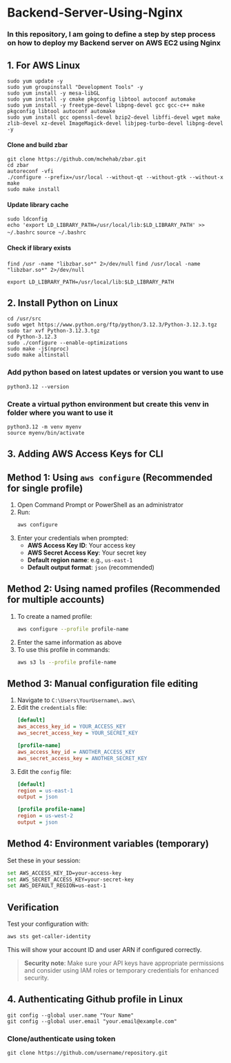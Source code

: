 # Backend-Server-Using-Nginx

### In this repository, I am going to define a step by step process on how to deploy my Backend server on AWS EC2 using Nginx

## 1. For AWS Linux

`sudo yum update -y` <br/>
`sudo yum groupinstall "Development Tools" -y`<br/>
`sudo yum install -y mesa-libGL` <br/>
`sudo yum install -y cmake pkgconfig libtool autoconf automake` <br/>
`sudo yum install -y freetype-devel libpng-devel gcc gcc-c++ make pkgconfig libtool autoconf automake` <br/>
`sudo yum install gcc openssl-devel bzip2-devel libffi-devel wget make zlib-devel xz-devel ImageMagick-devel libjpeg-turbo-devel libpng-devel -y`<br/>

#### Clone and build zbar
`git clone https://github.com/mchehab/zbar.git`<br/>
`cd zbar`<br/>
`autoreconf -vfi`<br/>
`./configure --prefix=/usr/local --without-qt --without-gtk --without-x`<br/>
`make`<br/>
`sudo make install`<br/>

#### Update library cache
`sudo ldconfig`<br/>
`echo 'export LD_LIBRARY_PATH=/usr/local/lib:$LD_LIBRARY_PATH' >> ~/.bashrc`
`source ~/.bashrc`


#### Check if library exists

`find /usr -name "libzbar.so*" 2>/dev/null`
`find /usr/local -name "libzbar.so*" 2>/dev/null`

`export LD_LIBRARY_PATH=/usr/local/lib:$LD_LIBRARY_PATH`


## 2. Install Python on Linux

`cd /usr/src`<br/>
`sudo wget https://www.python.org/ftp/python/3.12.3/Python-3.12.3.tgz`<br/>
`sudo tar xvf Python-3.12.3.tgz`<br/>
`cd Python-3.12.3`<br/>
`sudo ./configure --enable-optimizations`<br/>
`sudo make -j$(nproc)`<br/>
`sudo make altinstall`<br/>

### Add python based on latest updates or version you want to use

`python3.12 --version`<br/>

### Create a virtual python environment but create this venv in folder where you want to use it

`python3.12 -m venv myenv`<br/>
`source myenv/bin/activate`<br/>


## 3. Adding AWS Access Keys for CLI

## Method 1: Using `aws configure` (Recommended for single profile)

1. Open Command Prompt or PowerShell as an administrator
2. Run:
   ```bash
   aws configure
   ```
3. Enter your credentials when prompted:
   - **AWS Access Key ID**: Your access key
   - **AWS Secret Access Key**: Your secret key
   - **Default region name**: e.g., `us-east-1`
   - **Default output format**: `json` (recommended)

## Method 2: Using named profiles (Recommended for multiple accounts)

1. To create a named profile:
   ```bash
   aws configure --profile profile-name
   ```
2. Enter the same information as above
3. To use this profile in commands:
   ```bash
   aws s3 ls --profile profile-name
   ```

## Method 3: Manual configuration file editing

1. Navigate to `C:\Users\YourUsername\.aws\`
2. Edit the `credentials` file:
   ```ini
   [default]
   aws_access_key_id = YOUR_ACCESS_KEY
   aws_secret_access_key = YOUR_SECRET_KEY

   [profile-name]
   aws_access_key_id = ANOTHER_ACCESS_KEY
   aws_secret_access_key = ANOTHER_SECRET_KEY
   ```
3. Edit the `config` file:
   ```ini
   [default]
   region = us-east-1
   output = json

   [profile profile-name]
   region = us-west-2
   output = json
   ```

## Method 4: Environment variables (temporary)

Set these in your session:
```bash
set AWS_ACCESS_KEY_ID=your-access-key
set AWS_SECRET_ACCESS_KEY=your-secret-key
set AWS_DEFAULT_REGION=us-east-1
```

## Verification

Test your configuration with:
```bash
aws sts get-caller-identity
```

This will show your account ID and user ARN if configured correctly.

> **Security note**: Make sure your API keys have appropriate permissions and consider using IAM roles or temporary credentials for enhanced security.


## 4. Authenticating Github profile in Linux

`git config --global user.name "Your Name"` <br/>
`git config --global user.email "your.email@example.com"` <br/>

### Clone/authenticate using token

`git clone https://github.com/username/repository.git`


